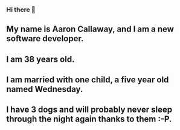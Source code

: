 ### Hi there 👋

## My name is Aaron Callaway, and I am a new software developer.
## I am 38 years old.
## I am married with one child, a five year old named Wednesday.
## I have 3 dogs and will probably never sleep through the night again thanks to them :-P.
